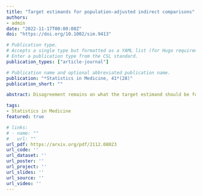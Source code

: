 ```yaml
---
title: "Target estimands for population-adjusted indirect comparisons"
authors:
- admin
date: "2022-11-17T00:00:00Z"
doi: "https://doi.org/10.1002/sim.9413"

# Publication type.
# Accepts a single type but formatted as a YAML list (for Hugo requirements).
# Enter a publication type from the CSL standard.
publication_types: ["article-journal"]

# Publication name and optional abbreviated publication name.
publication: "*Statistics in Medicine, 41*(28)"
publication_short: ""

abstract: Disagreement remains on what the target estimand should be for population-adjusted indirect treatment comparisons. This debate is of central importance for policy-makers and applied practitioners in health technology assessment. Misunderstandings are based on properties inherent to estimators, not estimands, and on generalizing conclusions based on linear regression to non-linear models. Estimators of marginal estimands need not be unadjusted and may be covariate-adjusted. The population-level interpretation of conditional estimates follows from collapsibility and does not necessarily hold for the underlying conditional estimands. For non-collapsible effect measures, neither conditional estimates nor estimands have a population-level interpretation. Estimators of marginal effects tend to be more precise and efficient than estimators of conditional effects where the measure of effect is non-collapsible. In any case, such comparisons are inconsequential for estimators targeting distinct estimands. Statistical efficiency should not drive the choice of the estimand. On the other hand, the estimand, selected on the basis of relevance to decision-making, should drive the choice of the most efficient estimator. Health technology assessment agencies make reimbursement decisions at the population level. Therefore, marginal estimands are required. Current pairwise population adjustment methods such as matching-adjusted indirect comparison are restricted to target marginal estimands that are specific to the comparator study sample. These may not be relevant for decision-making. Multilevel network meta-regression (ML-NMR) can potentially target marginal estimands in any population of interest. Such population could be characterized by decision-makers using increasingly available "real-world" data sources. Therefore, ML-NMR presents new directions and abundant opportunities for evidence synthesis.

tags:
- Statistics in Medicine
featured: true

# links:
# - name: ""
#   url: ""
url_pdf: https://arxiv.org/pdf/2112.08023
url_code: ''
url_dataset: ''
url_poster: ''
url_project: ''
url_slides: ''
url_source: ''
url_video: ''
---
```

